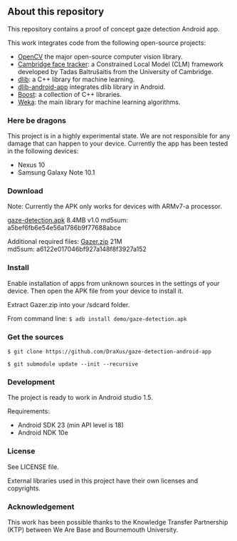 ## About this repository

This repository contains a proof of concept gaze detection Android app.

This work integrates code from the following open-source projects:
* [OpenCV](https://github.com/Itseez/opencv) the major open-source computer vision library.
* [Cambridge face tracker](https://github.com/TadasBaltrusaitis/CLM-framework): a Constrained Local Model (CLM) framework developed by Tadas Baltrušaitis from the University of Cambridge.
* [dlib](http://dlib.net/): a C++ library for machine learning.
* [dlib-android-app](https://github.com/tzutalin/dlib-android-app) integrates dlib library in Android.
* [Boost](https://github.com/DraXus/Boost-for-Android): a collection of C++ libraries.
* [Weka](https://github.com/rjmarsan/Weka-for-Android): the main library for machine learning algorithms.

### Here be dragons

This project is in a highly experimental state. We are not responsible for any damage that can happen to your device. Currently the app has been tested in the following devices:
* Nexus 10
* Samsung Galaxy Note 10.1

### Download

Note: Currently the APK only works for devices with ARMv7-a processor.

[gaze-detection.apk](https://github.com/DraXus/gaze-detection-android-app/raw/master/demo/gaze-detection.apk) 8.4MB v1.0
md5sum: a5bef6fb6e54e56a1786b9f77688abce

Additional required files: [Gazer.zip](https://github.com/DraXus/gaze-detection-android-app/raw/master/demo/Gazer.zip) 21M  
md5sum: a6122e017046bf927a148f8f3927a152

### Install

Enable installation of apps from unknown sources in the settings of your device. Then open the APK file from your device to install it.

Extract Gazer.zip into your /sdcard folder.

From command line: `$ adb install demo/gaze-detection.apk`

### Get the sources

`$ git clone https://github.com/DraXus/gaze-detection-android-app`

`$ git submodule update --init --recursive`

### Development

The project is ready to work in Android studio 1.5.

Requirements:
* Android SDK 23 (min API level is 18)
* Android NDK 10e

### License

See LICENSE file.

External libraries used in this project have their own licenses and copyrights.

### Acknowledgement

This work has been possible thanks to the Knowledge Transfer Partnership (KTP) between We Are Base and Bournemouth University.
